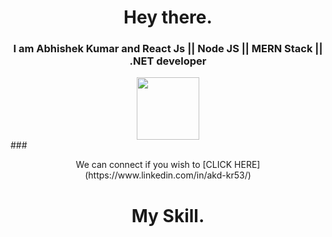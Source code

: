       
# <h1 align="center"> Hey there. </h1>
### <h3 align="center"> I am Abhishek Kumar and **React Js** || **Node JS** || **MERN Stack** || **.NET** developer </h3>
<div id="image" align= "center"> 
 <img src="![GithubImage (1)](https://user-images.githubusercontent.com/76629016/212901247-26ad142b-4476-4663-82c3-9cfabbd3ca8c.gif)" width="100" height="100"/>
</div>
### <p align="center">We can connect if you wish to [CLICK HERE](https://www.linkedin.com/in/akd-kr53/)</p>

# <h1 align="center">My Skill. </h1> 
<!--
**kr53akd/kr53akd** is a ✨ _special_ ✨ repository because its `README.md` (this file) appears on your GitHub profile.

Here are some ideas to get you started:

- 🔭 I’m currently working on ...
- 🌱 I’m currently learning ...
- 👯 I’m looking to collaborate on ...
- 🤔 I’m looking for help with ...
- 💬 Ask me about ...
- 📫 How to reach me: ...
- 😄 Pronouns: ...
- ⚡ Fun fact: ...
-->
